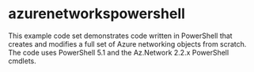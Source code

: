 # azurenetworkspowershell
This example code set demonstrates code written in PowerShell that creates and modifies a full set of Azure networking objects from scratch. The code uses PowerShell 5.1 and the Az.Network 2.2.x PowerShell cmdlets.
